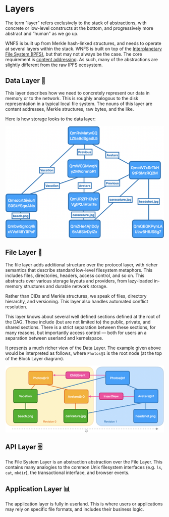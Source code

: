 # Layers

The term "layer" refers exclusively to the stack of abstractions, with concrete or low-level constructs at the bottom, and progressively more abstract and ”human” as we go up. 

WNFS is built up from Merkle hash-linked structures, and needs to operate at several layers within the stack. WNFS is built on top of the [Interplanetary File System \(IPFS\)](https://ipfs.io/), but that may not always be the case. The core requirement is [content addressing](https://en.wikipedia.org/wiki/Content-addressable_storage). As such, many of the abstractions are slightly different from the raw IPFS ecosystem.

## Data Layer 💾

This layer describes how we need to concretely represent our data in memory or to the network. This is roughly analogous to the disk representation in a typical local file system. The nouns of this layer are content addresses, Merkle structures, raw bytes, and the like.

Here is how storage looks to the data layer:

![](../../.gitbook/assets/screen-shot-2021-05-21-at-8.27.14-am.png)

## File Layer 📑

The file layer adds additional structure over the protocol layer, with richer semantics that describe standard low-level filesystem metaphors. This includes files, directories, headers, access control, and so on. This abstracts over various storage layouts and providers, from lazy-loaded in-memory structures and durable network storage.

Rather than CIDs and Merkle structures, we speak of files, directory hierarchy, and versioning. This layer also handles automated conflict resolution.

This layer knows about several well defined sections defined at the root of the DAG. These include \(but are not limited to\) the public, private, and shared sections. There is a strict separation between these sections, for many reasons, but importantly access control — both for users an a separation between userland and kernelspace.

It presents a much richer view of the Data Layer. The example given above would be interpreted as follows, where `Photos@1` is the root node \(at the top of the Block Layer diagram\).

![](../../.gitbook/assets/screen-shot-2021-05-21-at-8.25.55-am.png)

## API Layer 🗄

The File System Layer is an abstraction abstraction over the File Layer. This contains many analogies to the common Unix filesystem interfaces \(e.g. `ls`, `cat`, `mkdir`\), the transactional interface, and browser events.

## Application Layer 📊

The application layer is fully in userland. This is where users or applications may rely on specific file formats, and includes their business logic.

